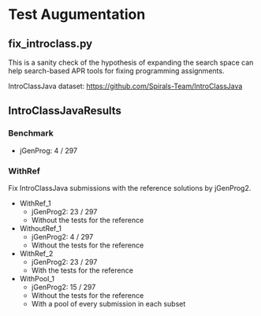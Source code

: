 # Test Augumentation

## fix_introclass.py

This is a sanity check of the hypothesis of expanding the search space can help search-based APR tools for fixing programming assignments.

IntroClassJava dataset: https://github.com/Spirals-Team/IntroClassJava

## IntroClassJavaResults

### Benchmark

* jGenProg: 4 / 297

### WithRef

Fix IntroClassJava submissions with the reference solutions by jGenProg2.

* WithRef_1
  * jGenProg2: 23 / 297
  * Without the tests for the reference
* WithoutRef_1
  * jGenProg2: 4 / 297
  * Without the tests for the reference
* WithRef_2
  * jGenProg2: 23 / 297
  * With the tests for the reference
* WithPool_1
  * jGenProg2: 15 / 297
  * Without the tests for the reference
  * With a pool of every submission in each subset
